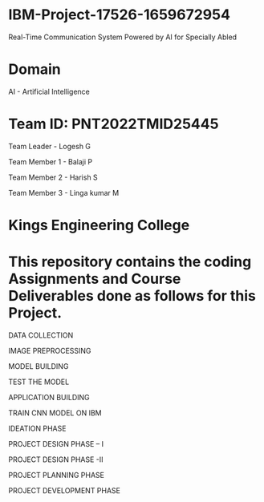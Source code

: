 # IBM-Project-17526-1659672954
Real-Time Communication System Powered by AI for Specially Abled

# Domain

AI - Artificial Intelligence 

# Team ID: PNT2022TMID25445

Team Leader - Logesh G

Team Member 1 - Balaji P

Team Member 2 - Harish S

Team Member 3 - Linga kumar M

# Kings Engineering College


# This repository contains the coding Assignments and Course Deliverables done as follows for this Project. 

DATA COLLECTION

IMAGE PREPROCESSING

MODEL BUILDING

TEST THE MODEL

APPLICATION BUILDING

TRAIN CNN MODEL ON IBM

IDEATION PHASE

PROJECT DESIGN PHASE – I

PROJECT DESIGN PHASE -II

PROJECT PLANNING PHASE

PROJECT DEVELOPMENT PHASE
